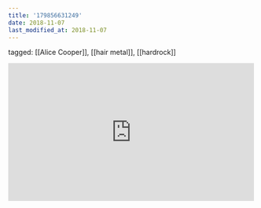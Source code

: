 ```yaml
---
title: '179856631249'
date: 2018-11-07
last_modified_at: 2018-11-07
---
```

tagged: [[Alice Cooper]], [[hair metal]], [[hardrock]]
<iframe allow="accelerometer; autoplay; clipboard-write; encrypted-media; gyroscope; picture-in-picture" allowfullscreen="" frameborder="0" height="281" id="youtube_iframe" src="https://www.youtube.com/embed/Qq4j1LtCdww?feature=oembed&amp;enablejsapi=1&amp;origin=https://safe.txmblr.com&amp;wmode=opaque" width="500"></iframe>
